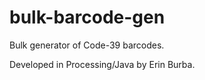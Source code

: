 # bulk-barcode-gen
Bulk generator of Code-39 barcodes.

Developed in Processing/Java by Erin Burba.
